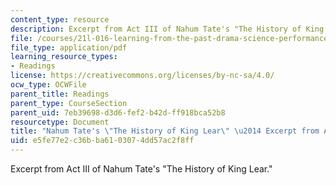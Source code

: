 ```yaml
---
content_type: resource
description: Excerpt from Act III of Nahum Tate's "The History of King Lear."
file: /courses/21l-016-learning-from-the-past-drama-science-performance-spring-2009/e5fe77e2c36bba6103074dd57ac2f8ff_MIT21L_016s09_read05_lear_tate.pdf
file_type: application/pdf
learning_resource_types:
- Readings
license: https://creativecommons.org/licenses/by-nc-sa/4.0/
ocw_type: OCWFile
parent_title: Readings
parent_type: CourseSection
parent_uid: 7eb39698-d3d6-fef2-b42d-ff918bca52b8
resourcetype: Document
title: "Nahum Tate's \"The History of King Lear\" \u2014 Excerpt from Act III "
uid: e5fe77e2-c36b-ba61-0307-4dd57ac2f8ff
---
```

Excerpt from Act III of Nahum Tate's "The History of King Lear."